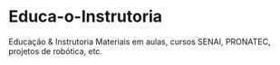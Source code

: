 # Educa-o-Instrutoria
Educação &amp; Instrutoria
Materiais em aulas, cursos SENAI, PRONATEC, projetos de robótica, etc.
